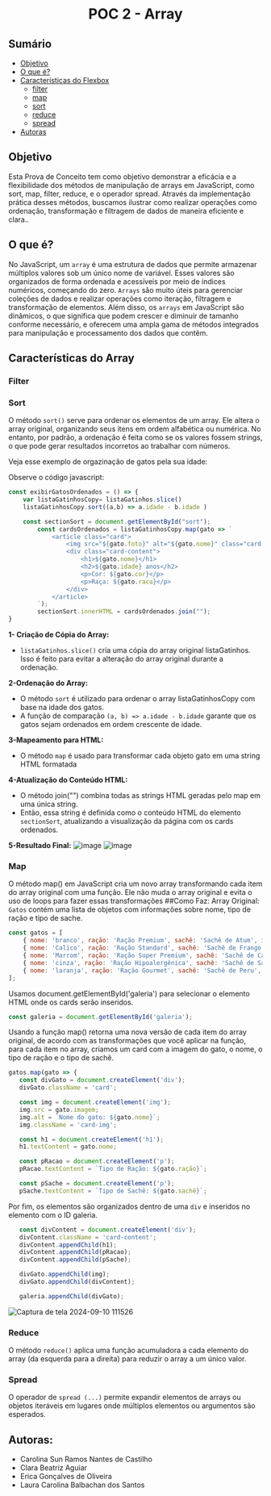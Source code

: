 
# <h1 align="center">POC 2 - Array </h1>

## Sumário
* [Objetivo](#objetivo)
*  [O que é?](#oque)
* [Características do Flexbox](#caracteristicas)
   * [filter](#filter)
   * [map](#map)
   * [sort](#sort)
   * [reduce](#reduce)
   * [spread](#spread)
* [Autoras](#autoras)


<div id='objetivo'/> 
   
## Objetivo 
<p> Esta Prova de Conceito tem como objetivo demonstrar a eficácia e a flexibilidade dos métodos de manipulação de arrays em JavaScript, como sort, map, filter, reduce, e o operador spread. Através da implementação prática desses métodos, buscamos ilustrar como realizar operações como ordenação, transformação e filtragem de dados de maneira eficiente e clara..</p>



<div id='oque'/> 
  
## O que é? 
  No JavaScript, um `array` é uma estrutura de dados que permite armazenar múltiplos valores sob um único nome de variável. Esses valores são organizados de forma ordenada e acessíveis por meio de índices numéricos, começando do zero. `Arrays` são muito úteis para gerenciar coleções de dados e realizar operações como iteração, filtragem e transformação de elementos. Além disso, os `arrays` em JavaScript são dinâmicos, o que significa que podem crescer e diminuir de tamanho conforme necessário, e oferecem uma ampla gama de métodos integrados para manipulação e processamento dos dados que contêm. 


<div id='caracteristicas'/>

## Características do Array


<div id='filter'/>
   
### Filter



<div id='sort'/>
   
### Sort
  O método `sort()` serve para ordenar os elementos de um array. Ele altera o array original, organizando seus itens em ordem alfabética ou numérica. No entanto, por padrão, a ordenação é feita como se os valores fossem strings, o que pode gerar resultados incorretos ao trabalhar com números.
  
  Veja esse exemplo de orgazinação de gatos pela sua idade: 

  Observe o código javascript:
```js
const exibirGatosOrdenados = () => {
    var listaGatinhosCopy= listaGatinhos.slice() 
    listaGatinhosCopy.sort((a,b) => a.idade - b.idade )

    const sectionSort = document.getElementById("sort");
        const cardsOrdenados = listaGatinhosCopy.map(gato => `
            <article class="card">
                <img src="${gato.foto}" alt="${gato.nome}" class="card-img"/>
                <div class="card-content">
                    <h1>${gato.nome}</h1>
                    <h2>${gato.idade} anos</h2>
                    <p>Cor: ${gato.cor}</p>
                    <p>Raça: ${gato.raca}</p>
                </div>
            </article>
        `);
        sectionSort.innerHTML = cardsOrdenados.join("");
}
```
**1- Criação de Cópia do Array:**
  * `listaGatinhos.slice()` cria uma cópia do array original listaGatinhos. Isso é feito para evitar a alteração do array original durante a ordenação. 

**2-Ordenação do Array:**
  * O método `sort` é utilizado para ordenar o array listaGatinhosCopy com base na idade dos gatos. 
  * A função de comparação `(a, b) => a.idade - b.idade` garante que os gatos sejam ordenados em ordem crescente de idade.

**3-Mapeamento para HTML:**
  * O método `map` é usado para transformar cada objeto gato em uma string HTML formatada


**4-Atualização do Conteúdo HTML:**
  * O método join("") combina todas as strings HTML geradas pelo map em uma única string.
  * Então, essa string é definida como o conteúdo HTML do elemento `sectionSort`, atualizando a visualização da página com os cards ordenados.

  
**5-Resultado Final:**
    ![image](https://github.com/user-attachments/assets/4c203357-6ca7-4f1f-9799-d48d10c7321c)
    ![image](https://github.com/user-attachments/assets/9136d263-3e09-4e2c-96e3-d0ffd3bcb55f)








<div id='map'/>
   
### Map

O método map() em JavaScript cria um novo array transformando cada item do array original com uma função. Ele não muda o array original e evita o uso de loops para fazer essas transformações
##Como Faz:
Array Original: `Gatos` contém uma lista de objetos com informações sobre  nome, tipo de ração e tipo de sache.
     
``` javascript
const gatos = [
    { nome: 'branco', ração: 'Ração Premium', sachê: 'Sachê de Atum', imagem: 'imagens/branco.png' },
    { nome: 'Calico', ração: 'Ração Standard', sachê: 'Sachê de Frango', imagem: 'imagens/calico.png' },
    { nome: 'Marrom', ração: 'Ração Super Premium', sachê: 'Sachê de Carne', imagem: 'imagens/marrom.png' },
    { nome: 'cinza', ração: 'Ração Hipoalergênica', sachê: 'Sachê de Salmão', imagem: 'imagens/cinza.png' },
    { nome: 'laranja', ração: 'Ração Gourmet', sachê: 'Sachê de Peru', imagem: 'imagens/laranja.png' }
];
```
Usamos document.getElementById('galeria') para selecionar o elemento HTML onde os cards serão inseridos.

``` javascript
const galeria = document.getElementById('galeria');
```
Usando a função map() retorna uma nova versão de cada item do array original, de acordo com as transformações que você aplicar na função, para cada item no array, criamos um card com a imagem do gato, o nome, o tipo de ração e o  tipo de sachê.    
 ```javascript
gatos.map(gato => {
    const divGato = document.createElement('div');
    divGato.className = 'card';

    const img = document.createElement('img');
    img.src = gato.imagem;
    img.alt = `Nome do gato: ${gato.nome}`;
    img.className = 'card-img';

    const h1 = document.createElement('h1');
    h1.textContent = gato.nome;

    const pRacao = document.createElement('p');
    pRacao.textContent = `Tipo de Ração: ${gato.ração}`;

    const pSache = document.createElement('p');
    pSache.textContent = `Tipo de Sachê: ${gato.sachê}`;
```
Por fim, os elementos são organizados dentro de uma `div` e inseridos no elemento com o ID galeria.
 ```javascript
    const divContent = document.createElement('div');
    divContent.className = 'card-content';
    divContent.appendChild(h1);
    divContent.appendChild(pRacao);
    divContent.appendChild(pSache);

    divGato.appendChild(img);
    divGato.appendChild(divContent);

    galeria.appendChild(divGato);
```
![Captura de tela 2024-09-10 111526](https://github.com/user-attachments/assets/e0cc465e-2a36-4525-8c7c-aca4af762506)




<div id='reduce'/>
   
### Reduce
  O método `reduce()` aplica uma função acumuladora a cada elemento do array (da esquerda para a direita) para reduzir o array a um único valor.



<div id='spread'/>
   
### Spread
  O operador de `spread (...)` permite expandir elementos de arrays ou objetos iteráveis em lugares onde múltiplos elementos ou argumentos são esperados.



<div id='autoras'/>
   
## Autoras:
* Carolina Sun Ramos Nantes de Castilho 
* Clara Beatriz Aguiar 
* Erica Gonçalves de Oliveira
* Laura Carolina Balbachan dos Santos 



